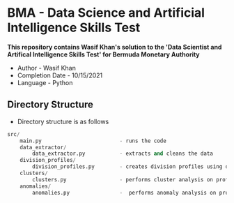 # BMA - Data Science and Artificial Intelligence Skills Test

**This repository contains Wasif Khan's solution to the 'Data Scientist and Artifical Intelligence Skills Test' for Bermuda Monetary Authority**

* Author - Wasif Khan
* Completion Date - 10/15/2021
* Language - Python

## Directory Structure
* Directory structure is as follows
```Python
src/
    main.py				            - runs the code
    data_extractor/
        data_extractor.py	    	- extracts and cleans the data
    division_profiles/
        division_profiles.py 	    - creates division profiles using data
    clusters/
        clusters.py  	   	        - performs cluster analysis on profiles
    anomalies/
        anomalies.py			    -  performs anomaly analysis on profiles
```
